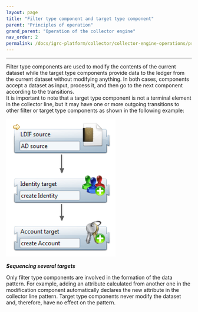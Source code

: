 ```yaml
---
layout: page
title: "Filter type component and target type component"
parent: "Principles of operation"
grand_parent: "Operation of the collector engine"
nav_order: 2
permalink: /docs/igrc-platform/collector/collector-engine-operations/principles-of-operation/filter-type-component/
---
```

---

Filter type components are used to modify the contents of the current dataset while the target type components provide data to the ledger from the current dataset without modifying anything. In both cases, components accept a dataset as input, process it, and then go to the next component according to the transitions.   
It is important to note that a target type component is not a terminal element in the collector line, but it may have one or more outgoing transitions to other filter or target type components as shown in the following example:

![Target type](./images/worddav15d9665a2b9b5d2161dab2b26e48729f.png "Target type")   

**_Sequencing several targets_**

Only filter type components are involved in the formation of the data pattern. For example, adding an attribute calculated from another one in the modification component automatically declares the new attribute in the collector line pattern. Target type components never modify the dataset and, therefore, have no effect on the pattern.
